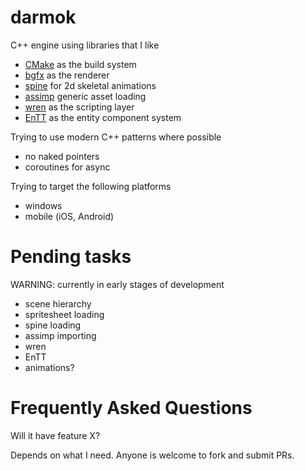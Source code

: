 darmok
====

C++ engine using libraries that I like

* [CMake](https://cmake.org/) as the build system 
* [bgfx](https://github.com/bkaradzic/bgfx) as the renderer
* [spine](https://github.com/EsotericSoftware/spine-runtimes) for 2d skeletal animations
* [assimp](https://github.com/assimp/assimp) generic asset loading
* [wren](https://github.com/wren-lang/wren) as the scripting layer
* [EnTT](https://github.com/skypjack/entt) as the entity component system

Trying to use modern C++ patterns where possible

* no naked pointers
* coroutines for async

Trying to target the following platforms

* windows
* mobile (iOS, Android)

Pending tasks
====
WARNING: currently in early stages of development

* scene hierarchy
* spritesheet loading
* spine loading
* assimp importing
* wren
* EnTT
* animations?

Frequently Asked Questions
====

Will it have feature X?

Depends on what I need. Anyone is welcome to fork and submit PRs.
